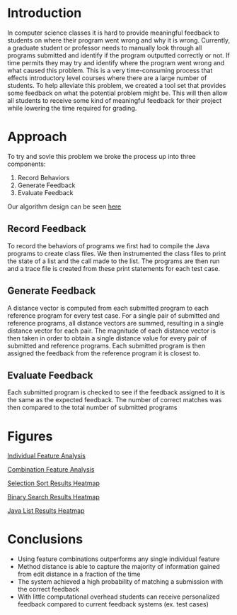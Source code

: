 # Introduction

In computer science classes it is hard to provide meaningful feedback to students on where their program went wrong and why it is wrong. Currently, a graduate student or professor needs to manually look through all programs submitted and identify if the program outputted correctly or not. If time permits they may try and identify where the program went wrong and what caused this problem. This is a very time-consuming process that effects introductory level courses where there are a large number of students. To help alleviate this problem, we created a tool set that provides some feedback on what the potential problem might be. This will then allow all students to receive some kind of meaningful feedback for their project while lowering the time required for grading.

# Approach

To try and sovle this problem we broke the process up into three components:

1. Record Behaviors
2. Generate Feedback
3. Evaluate Feedback

Our algorithm design can be seen [here](pdfs/algorithm-design.pdf)
## Record Feedback

To record the behaviors of programs we first had to compile the Java programs to create class files. We then instrumented the class files to print the state of a list and the call made to the list. The programs are then run and a trace file is created from these print statements for each test case.

## Generate Feedback

A distance vector is computed from each submitted program to each reference program for every test case. For a single pair of submitted and reference programs, all distance vectors are summed, resulting in a single distance vector for each pair. The magnitude of each distance vector is then taken in order to obtain a single distance value for every pair of submitted and reference programs. Each submitted program is then assigned the feedback from the reference program it is closest to.

## Evaluate Feedback

Each submitted program is checked to see if the feedback assigned to it is the same as the expected feedback. The number of correct matches was then compared to the total number of submitted programs

# Figures
[Individual Feature Analysis](pdfs/BarGraphFeatures.pdf)

[Combination Feature Analysis](pdfs/BarGraphComboAnalysis_with_javalist.pdf)

[Selection Sort Results Heatmap](pdfs/selectionSort.pdf)

[Binary Search Results Heatmap](pdfs/binarySearch.pdf)

[Java List Results Heatmap](pdfs/javaList.pdf)
# Conclusions
- Using feature combinations outperforms any single individual feature
- Method distance is able to capture the majority of information gained from edit distance in a fraction of the time
- The system achieved a high probability of matching a submission with the correct feedback
- With little computational overhead students can receive personalized feedback compared to current feedback systems (ex. test cases)
